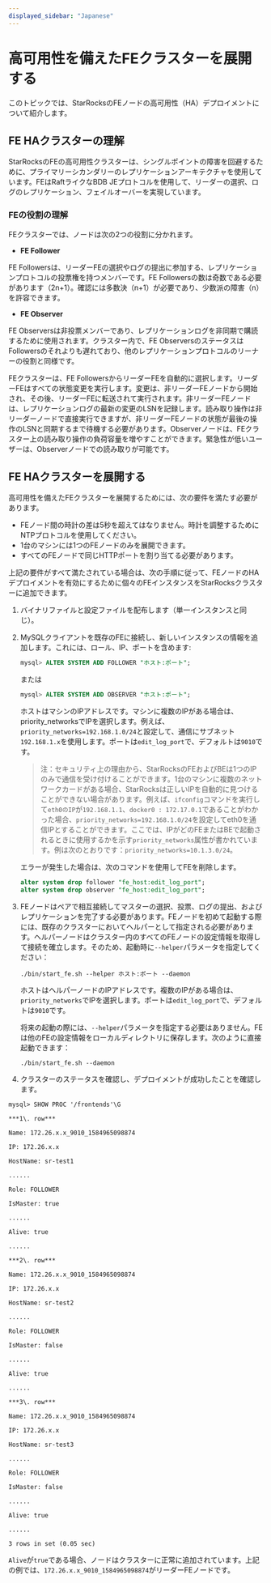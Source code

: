 ```yaml
---
displayed_sidebar: "Japanese"
---
```


# 高可用性を備えたFEクラスターを展開する

このトピックでは、StarRocksのFEノードの高可用性（HA）デプロイメントについて紹介します。

## FE HAクラスターの理解

StarRocksのFEの高可用性クラスターは、シングルポイントの障害を回避するために、プライマリーシカンダリーのレプリケーションアーキテクチャを使用しています。FEはRaftライクなBDB JEプロトコルを使用して、リーダーの選択、ログのレプリケーション、フェイルオーバーを実現しています。

### FEの役割の理解

FEクラスターでは、ノードは次の2つの役割に分かれます。

- **FE Follower**

FE Followersは、リーダーFEの選択やログの提出に参加する、レプリケーションプロトコルの投票権を持つメンバーです。FE Followersの数は奇数である必要があります（2n+1）。確認には多数決（n+1）が必要であり、少数派の障害（n）を許容できます。

- **FE Observer**

FE Observersは非投票メンバーであり、レプリケーションログを非同期で購読するために使用されます。クラスター内で、FE ObserversのステータスはFollowersのそれよりも遅れており、他のレプリケーションプロトコルのリーナーの役割と同様です。

FEクラスターは、FE FollowersからリーダーFEを自動的に選択します。リーダーFEはすべての状態変更を実行します。変更は、非リーダーFEノードから開始され、その後、リーダーFEに転送されて実行されます。非リーダーFEノードは、レプリケーションログの最新の変更のLSNを記録します。読み取り操作は非リーダーノードで直接実行できますが、非リーダーFEノードの状態が最後の操作のLSNと同期するまで待機する必要があります。Observerノードは、FEクラスター上の読み取り操作の負荷容量を増やすことができます。緊急性が低いユーザーは、Observerノードでの読み取りが可能です。

## FE HAクラスターを展開する

高可用性を備えたFEクラスターを展開するためには、次の要件を満たす必要があります。

- FEノード間の時計の差は5秒を超えてはなりません。時計を調整するためにNTPプロトコルを使用してください。
- 1台のマシンには1つのFEノードのみを展開できます。
- すべてのFEノードで同じHTTPポートを割り当てる必要があります。

上記の要件がすべて満たされている場合は、次の手順に従って、FEノードのHAデプロイメントを有効にするために個々のFEインスタンスをStarRocksクラスターに追加できます。

1. バイナリファイルと設定ファイルを配布します（単一インスタンスと同じ）。
2. MySQLクライアントを既存のFEに接続し、新しいインスタンスの情報を追加します。これには、ロール、IP、ポートを含めます:

   ```sql
   mysql> ALTER SYSTEM ADD FOLLOWER "ホスト:ポート";
   ```

   または

   ```sql
   mysql> ALTER SYSTEM ADD OBSERVER "ホスト:ポート";
   ```

   ホストはマシンのIPアドレスです。マシンに複数のIPがある場合は、priority_networksでIPを選択します。例えば、`priority_networks=192.168.1.0/24`と設定して、通信にサブネット`192.168.1.x`を使用します。ポートは`edit_log_port`で、デフォルトは`9010`です。

   > 注：セキュリティ上の理由から、StarRocksのFEおよびBEは1つのIPのみで通信を受け付けることができます。1台のマシンに複数のネットワークカードがある場合、StarRocksは正しいIPを自動的に見つけることができない場合があります。例えば、`ifconfig`コマンドを実行して`eth0のIP`が`192.168.1.1`、`docker0 : 172.17.0.1`であることがわかった場合、`priority_networks=192.168.1.0/24`を設定してeth0を通信IPとすることができます。ここでは、IPがどのFEまたはBEで起動されるときに使用するかを示す`priority_networks`属性が書かれています。例は次のとおりです：`priority_networks=10.1.3.0/24`。

   エラーが発生した場合は、次のコマンドを使用してFEを削除します。

   ```sql
   alter system drop follower "fe_host:edit_log_port";
   alter system drop observer "fe_host:edit_log_port";
   ```

3. FEノードはペアで相互接続してマスターの選択、投票、ログの提出、およびレプリケーションを完了する必要があります。FEノードを初めて起動する際には、既存のクラスターにおいてヘルパーとして指定される必要があります。ヘルパーノードはクラスター内のすべてのFEノードの設定情報を取得して接続を確立します。そのため、起動時に`--helper`パラメータを指定してください：

   ```shell
   ./bin/start_fe.sh --helper ホスト:ポート --daemon
   ```

   ホストはヘルパーノードのIPアドレスです。複数のIPがある場合は、`priority_networks`でIPを選択します。ポートは`edit_log_port`で、デフォルトは`9010`です。

   将来の起動の際には、`--helper`パラメータを指定する必要はありません。FEは他のFEの設定情報をローカルディレクトリに保存します。次のように直接起動できます：

   ```shell
   ./bin/start_fe.sh --daemon
   ```

4. クラスターのステータスを確認し、デプロイメントが成功したことを確認します。

  ```Plain Text
  mysql> SHOW PROC '/frontends'\G

  ***1\. row***

  Name: 172.26.x.x_9010_1584965098874

  IP: 172.26.x.x

  HostName: sr-test1

  ......

  Role: FOLLOWER

  IsMaster: true

  ......

  Alive: true

  ......

  ***2\. row***

  Name: 172.26.x.x_9010_1584965098874

  IP: 172.26.x.x

  HostName: sr-test2

  ......

  Role: FOLLOWER

  IsMaster: false

  ......

  Alive: true

  ......

  ***3\. row***

  Name: 172.26.x.x_9010_1584965098874

  IP: 172.26.x.x

  HostName: sr-test3

  ......

  Role: FOLLOWER

  IsMaster: false

  ......

  Alive: true

  ......

  3 rows in set (0.05 sec)
  ```

`Alive`が`true`である場合、ノードはクラスターに正常に追加されています。上記の例では、`172.26.x.x_9010_1584965098874`がリーダーFEノードです。